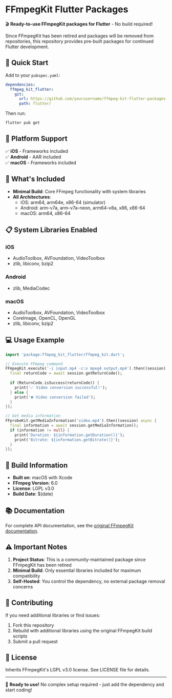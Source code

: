 # FFmpegKit Flutter Packages

🎬 **Ready-to-use FFmpegKit packages for Flutter** - No build required!

Since FFmpegKit has been retired and packages will be removed from repositories, this repository provides pre-built packages for continued Flutter development.

## 🚀 Quick Start

Add to your `pubspec.yaml`:

```yaml
dependencies:
  ffmpeg_kit_flutter:
    git:
      url: https://github.com/yourusername/ffmpeg-kit-flutter-packages.git
      path: flutter/
```

Then run:
```bash
flutter pub get
```

## 📱 Platform Support

✅ **iOS** - Frameworks included  
✅ **Android** - AAR included  
✅ **macOS** - Frameworks included  

## 🎯 What's Included

- **Minimal Build**: Core FFmpeg functionality with system libraries
- **All Architectures**: 
  - iOS: arm64, arm64e, x86-64 (simulator)
  - Android: arm-v7a, arm-v7a-neon, arm64-v8a, x86, x86-64
  - macOS: arm64, x86-64

## 📋 System Libraries Enabled

### iOS
- AudioToolbox, AVFoundation, VideoToolbox
- zlib, libiconv, bzip2

### Android  
- zlib, MediaCodec

### macOS
- AudioToolbox, AVFoundation, VideoToolbox
- CoreImage, OpenCL, OpenGL
- zlib, libiconv, bzip2

## 💻 Usage Example

```dart
import 'package:ffmpeg_kit_flutter/ffmpeg_kit.dart';

// Execute FFmpeg command
FFmpegKit.execute('-i input.mp4 -c:v mpeg4 output.mp4').then((session) async {
  final returnCode = await session.getReturnCode();
  
  if (ReturnCode.isSuccess(returnCode)) {
    print('✅ Video conversion successful!');
  } else {
    print('❌ Video conversion failed');
  }
});

// Get media information
FFprobeKit.getMediaInformation('video.mp4').then((session) async {
  final information = await session.getMediaInformation();
  if (information != null) {
    print('Duration: ${information.getDuration()}');
    print('Bitrate: ${information.getBitrate()}');
  }
});
```

## 🔧 Build Information

- **Built on**: macOS with Xcode
- **FFmpeg Version**: 6.0
- **License**: LGPL v3.0
- **Build Date**: $(date)

## 📚 Documentation

For complete API documentation, see the [original FFmpegKit documentation](https://github.com/arthenica/ffmpeg-kit/wiki).

## ⚠️ Important Notes

1. **Project Status**: This is a community-maintained package since FFmpegKit has been retired
2. **Minimal Build**: Only essential libraries included for maximum compatibility
3. **Self-Hosted**: You control the dependency, no external package removal concerns

## 🤝 Contributing

If you need additional libraries or find issues:
1. Fork this repository
2. Rebuild with additional libraries using the original FFmpegKit build scripts
3. Submit a pull request

## 📄 License

Inherits FFmpegKit's LGPL v3.0 license. See LICENSE file for details.

---

🎉 **Ready to use!** No complex setup required - just add the dependency and start coding!